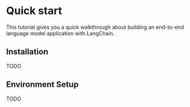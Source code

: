 # Quick start

This tutorial gives you a quick walkthrough about building an end-to-end language model application 
with LangChain.

## Installation

TODO

## Environment Setup

TODO

